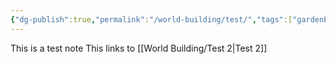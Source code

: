 ```yaml
---
{"dg-publish":true,"permalink":"/world-building/test/","tags":["gardenEntry"]}
---
```


This is a test note
This links to [[World Building/Test 2\|Test 2]]
